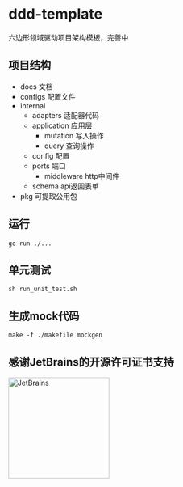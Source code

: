 # ddd-template
六边形领域驱动项目架构模板，完善中

## 项目结构
- docs 文档
- configs 配置文件
- internal
    - adapters 适配器代码
    - application 应用层
      - mutation 写入操作
      - query 查询操作
    - config 配置
    - ports 端口
      - middleware http中间件 
    - schema api返回表单
- pkg 可提取公用包
## 运行
```shell
go run ./...
```
## 单元测试
```shell
sh run_unit_test.sh
```

## 生成mock代码
```shell
make -f ./makefile mockgen
```
## 感谢JetBrains的开源许可证书支持
<img src="https://resources.jetbrains.com/storage/products/company/brand/logos/jb_beam.png?_gl=1*l2f4tq*_ga*MTE4NTc2NDE2MC4xNjU0MTM5MzQ0*_ga_9J976DJZ68*MTY1NDEzOTM0NC4xLjAuMTY1NDEzOTM0NC4w" alt="JetBrains" width="200">
